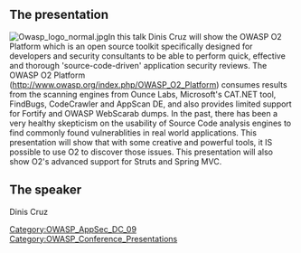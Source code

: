 ## The presentation

![Owasp_logo_normal.jpg](Owasp_logo_normal.jpg
"Owasp_logo_normal.jpg")In this talk Dinis Cruz will show the OWASP O2
Platform which is an open source toolkit specifically designed for
developers and security consultants to be able to perform quick,
effective and thorough 'source-code-driven' application security
reviews. The OWASP O2 Platform
(http://www.owasp.org/index.php/OWASP_O2_Platform) consumes results
from the scanning engines from Ounce Labs, Microsoft's CAT.NET tool,
FindBugs, CodeCrawler and AppScan DE, and also provides limited support
for Fortify and OWASP WebScarab dumps. In the past, there has been a
very healthy skepticism on the usability of Source Code analysis engines
to find commonly found vulnerablities in real world applications. This
presentation will show that with some creative and powerful tools, it IS
possible to use O2 to discover those issues. This presentation will also
show O2's advanced support for Struts and Spring MVC.

## The speaker

Dinis Cruz

[Category:OWASP_AppSec_DC_09](Category:OWASP_AppSec_DC_09 "wikilink")
[Category:OWASP_Conference_Presentations](Category:OWASP_Conference_Presentations "wikilink")